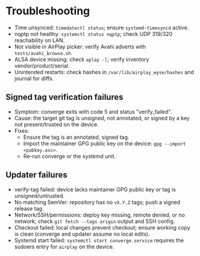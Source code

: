 # Troubleshooting

- Time unsynced: `timedatectl status`; ensure `systemd-timesyncd` active.
- nqptp not healthy: `systemctl status nqptp`; check UDP 319/320 reachability on LAN.
- Not visible in AirPlay picker: verify Avahi adverts with `tests/avahi_browse.sh`.
- ALSA device missing: check `aplay -l`; verify inventory vendor/product/serial.
- Unintended restarts: check hashes in `/var/lib/airplay_wyse/hashes` and journal for diffs.
## Signed tag verification failures

- Symptom: converge exits with code 5 and status "verify_failed".
- Cause: the target git tag is unsigned, not annotated, or signed by a key not present/trusted on the device.
- Fixes:
  - Ensure the tag is an annotated, signed tag.
  - Import the maintainer GPG public key on the device: `gpg --import <pubkey.asc>`.
  - Re-run converge or the systemd unit.

## Updater failures

- verify-tag failed: device lacks maintainer GPG public key or tag is unsigned/untrusted.
- No matching SemVer: repository has no `vX.Y.Z` tags; push a signed release tag.
- Network/SSH/permissions: deploy key missing, remote denied, or no network; check `git fetch --tags origin` output and SSH config.
- Checkout failed: local changes prevent checkout; ensure working copy is clean (converge and updater assume no local edits).
- Systemd start failed: `systemctl start converge.service` requires the sudoers entry for `airplay` on the device.
